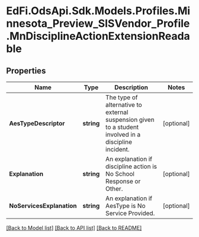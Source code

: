 # EdFi.OdsApi.Sdk.Models.Profiles.Minnesota_Preview_SISVendor_Profile.MnDisciplineActionExtensionReadable

## Properties

Name | Type | Description | Notes
------------ | ------------- | ------------- | -------------
**AesTypeDescriptor** | **string** | The type of alternative to external suspension given to a student involved in a discipline incident. | [optional] 
**Explanation** | **string** | An explanation if discipline action is No School Response or Other. | [optional] 
**NoServicesExplanation** | **string** | An explanation if AesType is No Service Provided. | [optional] 

[[Back to Model list]](../README.md#documentation-for-models) [[Back to API list]](../README.md#documentation-for-api-endpoints) [[Back to README]](../README.md)

